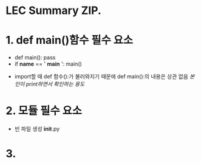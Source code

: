 LEC Summary ZIP.
================

# 1. def main()함수 필수 요소
* def main():
    pass
* if __name__ == ' __main__ ':
    main()

- import할 때 def 함수():가 불러와지기 때문에 def main():의 내용은 상관 없음
*본인이 print하면서 확인하는 용도*

# 2. 모듈 필수 요소
* 빈 파일 생성
   __init__.py 

# 3. 
